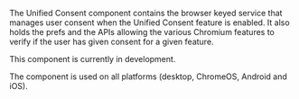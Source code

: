 The Unified Consent component contains the browser keyed service that
manages user consent when the Unified Consent feature is enabled. It also
holds the prefs and the APIs allowing the various Chromium features to verify if
the user has given consent for a given feature.

This component is currently in development.

The component is used on all platforms (desktop, ChromeOS, Android and iOS).
